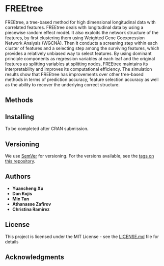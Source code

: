 # FREEtree

FREEtree, a tree-based method for high dimensional longitudinal data with correlated features. FREEtree deals with longitudinal data by using a  piecewise random effect model. It also exploits the network structure of the features, by first clustering them using Weighted Gene Coexpression Network Analysis (WGCNA). Then it conducts a screening step within each cluster of features and a selecting step among the surviving features, which provides a relatively unbiased way to select features. By using dominant principle components as regression variables at each leaf and the original features as splitting variables at splitting nodes, FREEtree maintains its interpretability and improves its computational efficiency. The simulation results show that FREEtree has improvements over other tree-based methods in terms of prediction accuracy, feature selection accuracy as well as the ability to recover the underlying correct structure. 

## Methods


## Installing 

To be completed after CRAN submission.

## Versioning

We use [SemVer](http://semver.org/) for versioning. For the versions available, see the [tags on this repository](https://github.com/your/project/tags). 

## Authors

* **Yuancheng Xu** 
* **Dan Kojis** 
* **Min Tan** 
* **Athanasse Zafirov** 
* **Christina Ramirez**  

## License

This project is licensed under the MIT License - see the [LICENSE.md](LICENSE.md) file for details

## Acknowledgments

